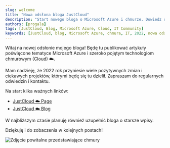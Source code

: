 ```yaml
---
slug: welcome
title: "Nowa odsłona bloga JustCloud"
description: "Start nowego bloga o Microsoft Azure i chmurze. Dowiedz się o planach na 2022 rok, nowych aktywnościach w IT community i śledź rozwój JustCloud."
authors: [progala]
tags: [JustCloud, Blog, Microsoft Azure, Cloud, IT Community]
keywords: [JustCloud, blog, Microsoft Azure, chmura, IT, 2022, nowa odsłona]
---
```


Witaj na nowej odsłonie mojego bloga! Będę tu publikować artykuły poświęcone tematyce Microsoft Azure i szeroko pojętym technologiom chmurowym (Cloud) ☁️.

Mam nadzieję, że 2022 rok przyniesie wiele pozytywnych zmian i ciekawych projektów, którymi będę się tu dzielił. Zapraszam do regularnych odwiedzin i kontaktu.

Na start kilka ważnych linków:

* [JustCloud ☁️ Page](https://web.justcloud.pl)
* [JustCloud ☁️ Blog](https://blog.justcloud.pl)

W najbliższym czasie planuję również uzupełnić bloga o starsze wpisy.

Dziękuję i do zobaczenia w kolejnych postach!

![Zdjęcie powitalne przedstawiające chmury](https://images.unsplash.com/photo-1472898965229-f9b06b9c9bbe?ixlib=rb-1.2.1&ixid=MnwxMjA3fDB8MHxwaG90by1wYWdlfHx8fGVufDB8fHx8&auto=format&fit=crop&w=2070&q=80)

<!--truncate-->